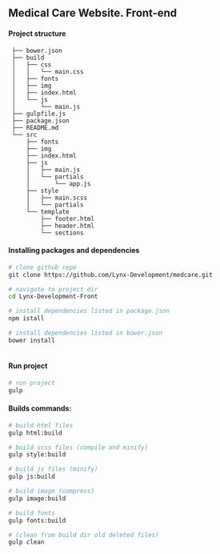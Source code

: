 ## Medical Care Website. Front-end

#### Project structure
```
 ├── bower.json
 ├── build
 │   ├── css
 │   │   └── main.css
 │   ├── fonts
 │   ├── img
 │   ├── index.html
 │   └── js
 │       └── main.js
 ├── gulpfile.js
 ├── package.json
 ├── README.md
 └── src
     ├── fonts
     ├── img
     ├── index.html
     ├── js
     │   ├── main.js
     │   └── partials
     │       └── app.js
     ├── style
     │   ├── main.scss
     │   └── partials
     └── template
         ├── footer.html
         ├── header.html
         └── sections
```

#### Installing packages and dependencies

```sh
# clone github repo
git clone https://github.com/Lynx-Development/medcare.git

# navigate to project dir
cd Lynx-Development-Front

# install dependencies listed in package.json
npm istall

# install dependencies listed in bower.json
bower install
 
```

#### Run project

```sh
# run project
gulp 
```

#### Builds commands:
```sh
# build html files
gulp html:build

# build scss files (compile and minify)
gulp style:build

# build js files (minify)
gulp js:build

# build image (compress)
gulp image:build

# build fonts 
gulp fonts:build

# (clean from build dir old deleted files)
gulp clean 

```